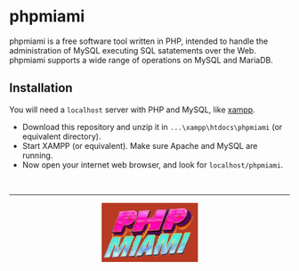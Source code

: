 # phpmiami
phpmiami is a free software tool written in PHP, intended to handle the administration of MySQL executing SQL satatements over the Web. phpmiami supports a wide range of operations on MySQL and MariaDB.

## Installation
You will need a `localhost` server with PHP and MySQL, like [xampp](https://www.apachefriends.org/download.html).

- Download this repository and unzip it in `...\xampp\htdocs\phpmiami` (or equivalent directory).
- Start XAMPP (or equivalent). Make sure Apache and MySQL are running.
- Now open your internet web browser, and look for `localhost/phpmiami`.




<br><hr>
<p align="center"><img src="/res/banner.jpg" alt=""></p>
